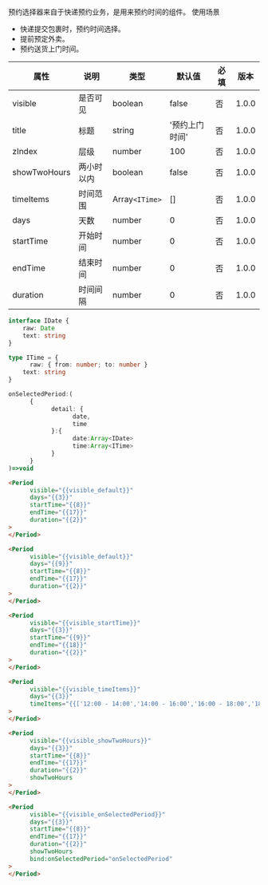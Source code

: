 <Description>
      <Text type='desc'>
           预约选择器来自于快递预约业务，是用来预约时间的组件。
      </Text>
      <Text type='title'>使用场景</Text>
      <ul>
            <li>快递提交包裹时，预约时间选择。</li>
            <li>提前预定外卖。</li>
            <li>预约送货上门时间。</li>
      </ul>
</Description>

| 属性 | 说明 | 类型 | 默认值 | 必填 | 版本 |
| - | - | - | - | - | - |
| visible | 是否可见 | boolean | false | 否 | 1.0.0 |
| title | 标题 | string | '预约上门时间' | 否 | 1.0.0 |
| zIndex | 层级 | number | 100 | 否 | 1.0.0 |
| showTwoHours | 两小时以内 | boolean | false | 否 | 1.0.0 |
| timeItems | 时间范围 | Array`<ITime>` | [] | 否 | 1.0.0 |
| days | 天数 | number | 0 | 否 | 1.0.0 |
| startTime | 开始时间 | number | 0 | 否 | 1.0.0 |
| endTime | 结束时间 | number | 0 | 否 | 1.0.0 |
| duration | 时间间隔 | number | 0 | 否 | 1.0.0 |

<Title>types</Title>

```typescript
interface IDate {
	raw: Date
	text: string
}

type ITime = {
      raw: { from: number; to: number }
	text: string
}
```

<Title>triggerEvents</Title>

```ts
onSelectedPeriod:(
      {
            detail: {
                  date,
                  time
            }:{
                  date:Array<IDate>
                  time:Array<ITime>
            }
      }
)=>void
```

<Title>默认效果</Title>

```html
<Period
      visible="{{visible_default}}"
      days="{{3}}"
      startTime="{{8}}"
      endTime="{{17}}"
      duration="{{2}}"
>
</Period>
```

<Title>设置日期范围</Title>

```html
<Period
      visible="{{visible_default}}"
      days="{{9}}"
      startTime="{{8}}"
      endTime="{{17}}"
      duration="{{2}}"
>
</Period>
```

<Title>设置时间范围</Title>

```html
<Period
      visible="{{visible_startTime}}"
      days="{{3}}"
      startTime="{{9}}"
      endTime="{{18}}"
      duration="{{2}}"
>
</Period>
```

<Title>直接设置时间</Title>

```html
<Period
      visible="{{visible_timeItems}}"
      days="{{3}}"
      timeItems="{{['12:00 - 14:00','14:00 - 16:00','16:00 - 18:00','18:00 - 19:00']}}"
>
</Period>
```

<Title>两小时以内</Title>

```html
<Period
      visible="{{visible_showTwoHours}}"
      days="{{3}}"
      startTime="{{8}}"
      endTime="{{17}}"
      duration="{{2}}"
      showTwoHours
>
</Period>
```

<Title>获取数据</Title>

```html
<Period
      visible="{{visible_onSelectedPeriod}}"
      days="{{3}}"
      startTime="{{8}}"
      endTime="{{17}}"
      duration="{{2}}"
      showTwoHours
      bind:onSelectedPeriod="onSelectedPeriod"
>
</Period>
```

